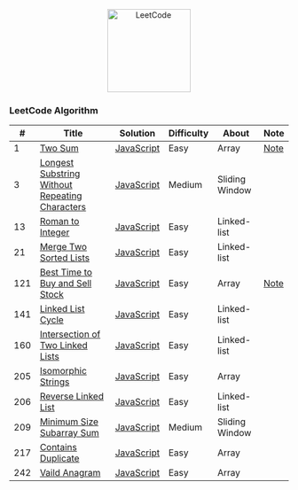 <!-- Badge for License -->
<div align="center">
  <img src="https://uploads-ssl.webflow.com/60d29cc33f302e8be91cf0e2/60e828b528b05b0b34e7be70_5fa8ee0b97a884356c11cd69_meta%2520image%2520(42).jpeg" alt="LeetCode" height="150px" >
</div>

### LeetCode Algorithm


| # | Title | Solution | Difficulty | About | Note |
|---| ----- | -------- | ---------- | ------- | ------- | 
|1|[Two Sum](https://leetcode.com/problems/two-sum/description/) | [JavaScript](./JavaScript/Easy/Two%20Sum/index.js)|Easy| Array |[Note](https://medium.com/@cyndi_caho/leetcode-%E7%B6%93%E5%85%B8-75-%E9%A1%8C-01-two-sum-140302aad57c) | 
|3|[Longest Substring Without Repeating Characters](https://leetcode.com/problems/longest-substring-without-repeating-characters/) | [JavaScript](./JavaScript/Medium/Longest%20Substring%20Without%20Repeating%20Characters/index.js)|Medium| Sliding Window |
|13|[Roman to Integer](https://leetcode.com/problems/roman-to-integer/) | [JavaScript](./JavaScript/Easy/Intersection%20of%20Two%20Linked%20Lists/index.js)|Easy| Linked-list |
|21|[Merge Two Sorted Lists](https://leetcode.com/problems/merge-two-sorted-lists/) | [JavaScript](./JavaScript/Easy/Merge%20Two%20Sorted%20Lists/index.js)|Easy| Linked-list |
|121|[Best Time to Buy and Sell Stock](https://leetcode.com/problems/best-time-to-buy-and-sell-stock/) | [JavaScript](./JavaScript/Easy/Best%20Time%20to%20Buy%20and%20Sell%20Stock/index.js)|Easy| Array | [Note](https://medium.com/@cyndi_caho/leetcode-%E7%B6%93%E5%85%B8-75-%E9%A1%8C-02-best-time-to-buy-and-sell-stock-1e53569924c6)
|141|[Linked List Cycle](https://leetcode.com/problems/linked-list-cycle/) | [JavaScript](./JavaScript/Easy/Linked%20List%20Cycle)|Easy| Linked-list |
|160|[Intersection of Two Linked Lists](https://leetcode.com/problems/linked-list-cycle/) | [JavaScript](./JavaScript/Easy/Intersection%20of%20Two%20Linked%20Lists/index.js)|Easy| Linked-list |
|205|[Isomorphic Strings](https://leetcode.com/problems/isomorphic-strings/) | [JavaScript](./JavaScript/Easy/Isomorphic%20Strings/index.js)|Easy| Array |
|206|[Reverse Linked List](https://leetcode.com/problems/reverse-linked-list/) | [JavaScript](./JavaScript/Easy/Reverse%20Linked%20List/index.js)|Easy| Linked-list |
|209|[Minimum Size Subarray Sum](https://leetcode.com/problems/minimum-size-subarray-sum/) | [JavaScript](./JavaScript/Medium/Minimum%20Size%20Subarray%20Sum/index.js)|Medium| Sliding Window |
|217|[Contains Duplicate](https://leetcode.com/problems/contains-duplicate/) | [JavaScript](./JavaScript/Easy/Contains%20Duplicate/index.js)|Easy| Array |
|242|[Vaild Anagram](https://leetcode.com/problems/valid-anagram/) | [JavaScript](./JavaScript/Easy/Vaild%20Anagram/index.js)|Easy| Array |
